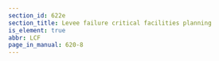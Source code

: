 ```yaml
---
section_id: 622e
section_title: Levee failure critical facilities planning
is_element: true
abbr: LCF
page_in_manual: 620-8
---
```

